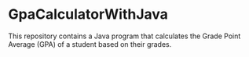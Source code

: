 # GpaCalculatorWithJava
This repository contains a Java program that calculates the Grade Point Average (GPA) of a student based on their grades.
